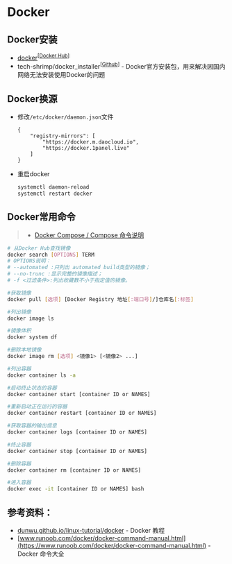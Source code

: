 # Docker

## Docker安装
 - [docker](https://www.docker.com/)<sup>[[Docker Hub](https://hub.docker.com/)]</sup>
 - tech-shrimp/docker_installer<sup>[[Github](https://github.com/tech-shrimp/docker_installer)]</sup> - Docker官方安装包，用来解决因国内网络无法安装使用Docker的问题

## Docker换源
 - 修改`/etc/docker/daemon.json`文件
    ```
    {
        "registry-mirrors": [
            "https://docker.m.daocloud.io",
            "https://docker.1panel.live"
        ]
    }
    ```
 - 重启docker
    ```bash
    systemctl daemon-reload
    systemctl restart docker
    ```

## Docker常用命令

> - [Docker Compose / Compose 命令说明](https://vuepress.mirror.docker-practice.com/compose/commands/)

```bash
# 从Docker Hub查找镜像
docker search [OPTIONS] TERM
# OPTIONS说明：
# --automated :只列出 automated build类型的镜像；
# --no-trunc :显示完整的镜像描述；
# -f <过滤条件>:列出收藏数不小于指定值的镜像。

#获取镜像
docker pull [选项] [Docker Registry 地址[:端口号]/]仓库名[:标签]

#列出镜像
docker image ls

#镜像体积
docker system df

#删除本地镜像
docker image rm [选项] <镜像1> [<镜像2> ...]

#列出容器
docker container ls -a

#启动终止状态的容器
docker container start [container ID or NAMES]

#重新启动正在运行的容器
docker container restart [container ID or NAMES]

#获取容器的输出信息
docker container logs [container ID or NAMES]

#终止容器
docker container stop [container ID or NAMES]

#删除容器
docker container rm [container ID or NAMES]

#进入容器
docker exec -it [container ID or NAMES] bash

```

## 参考资料：
- [dunwu.github.io/linux-tutorial/docker](https://dunwu.github.io/linux-tutorial/docker/) - Docker 教程
- [www.runoob.com/docker/docker-command-manual.html](https://www.runoob.com/docker/docker-command-manual.html) - Docker 命令大全
